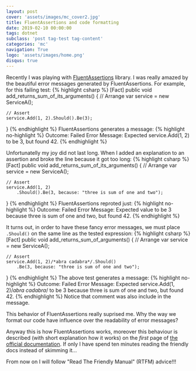 ```yaml
---
layout: post
cover: 'assets/images/mc_cover2.jpg'
title: FluentAssertions and code formatting
date: 2019-02-10 00:00:00
tags: dotnet
subclass: 'post tag-test tag-content'
categories: 'mc'
navigation: True
logo: 'assets/images/home.png'
disqus: true
---
```


Recently I was playing with
[FluentAssertions](https://fluentassertions.com/)
library.
I was really amazed by the beautiful error messages generated by FluentAssertions.
For example, for this failing test:
{% highlight csharp %}
[Fact]
public void add_returns_sum_of_its_arguments() {
    // Arrange
    var service = new ServiceA();
    
    // Assert
    service.Add(1, 2).Should().Be(3);
}
{% endhighlight  %}
FluentAssertions generates a message:
{% highlight no-highlight %}
Outcome: Failed
Error Message:
Expected service.Add(1, 2) to be 3, but found 42.
{% endhighlight %}

Unfortunatelly my joy did not last long.
When I added an explanation to an assertion and
broke the line because it got too long:
{% highlight csharp %}
[Fact]
public void add_returns_sum_of_its_arguments() {
    // Arrange
    var service = new ServiceA();

    // Assert
    service.Add(1, 2)
        .Should().Be(3, because: "three is sum of one and two");
}
{% endhighlight %}
FluentAssertions reproted just:
{% highlight no-highlight %}
Outcome: Failed
Error Message:
Expected value to be 3 because three is sum of one and two,
    but found 42.
{% endhighlight %}

It turns out, in order to have these fancy error messages,
we must place `.Should()` on the same line as the
tested expression:
{% highlight csharp %}
[Fact]
public void add_returns_sum_of_arguments() {
    // Arrange
    var service = new ServiceA();

    // Assert
    service.Add(1, 2)/*abra cadabra*/.Should()
        .Be(3, because: "three is sum of one and two");
}
{% endhighlight %}
The above test generates a message:
{% highlight no-highlight %}
Outcome: Failed
Error Message:
Expected service.Add(1, 2)/*abra cadabra*/ to be 3 because three
   is sum of one and two, but found 42.
{% endhighlight %}
Notice that comment was also include in the message.

This behavior of FluentAssertions really suprised me.
Why the way we format our code have influence over
the readability of error messages?

Anyway this is how FluentAssertions works,
moreover this behaviour is described 
(with short explanation how it works) on the *first* page
of [the official documentation](https://fluentassertions.com/documentation/#subject-identification).
If only I have spend ten minutes reading the friendly docs instead of
skimming it...

From now on I will follow "Read The Friendly Manual" (RTFM) advice!!!

